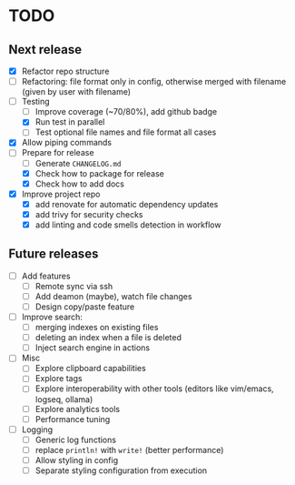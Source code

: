 # TODO

## Next release

- [x] Refactor repo structure
- [ ] Refactoring: file format only in config, otherwise merged with filename (given by user with filename)
- [ ] Testing
  - [ ] Improve coverage (~70/80%), add github badge
  - [x] Run test in parallel
  - [ ] Test optional file names and file format all cases
- [x] Allow piping commands
- [ ] Prepare for release
  - [ ] Generate `CHANGELOG.md`
  - [x] Check how to package for release
  - [x] Check how to add docs
- [x] Improve project repo
  - [x] add renovate for automatic dependency updates
  - [x] add trivy for security checks
  - [x] add linting and code smells detection in workflow

## Future releases

- [ ] Add features
  - [ ] Remote sync via ssh
  - [ ] Add deamon (maybe), watch file changes
  - [ ] Design copy/paste feature
- [ ] Improve search:
  - [ ] merging indexes on existing files
  - [ ] deleting an index when a file is deleted
  - [ ] Inject search engine in actions
- [ ] Misc
  - [ ] Explore clipboard capabilities
  - [ ] Explore tags
  - [ ] Explore interoperability with other tools (editors like vim/emacs, logseq, ollama)
  - [ ] Explore analytics tools
  - [ ] Performance tuning
- [ ] Logging
  - [ ] Generic log functions
  - [ ] replace `println!` with `write!` (better performance)
  - [ ] Allow styling in config
  - [ ] Separate styling configuration from execution